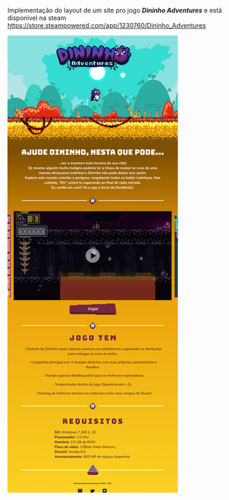 Implementação do layout de um site pro jogo ***Dininho Adventures*** e está disponível na steam https://store.steampowered.com/app/1230760/Dininho_Adventures

![Dininho Adventures](/images/home-desktop.png "Dininho Adventures Desktop")